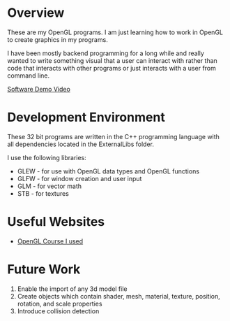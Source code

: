 # Overview

These are my OpenGL programs. I am just learning how to work in OpenGL to create graphics in my programs.

I have been mostly backend programming for a long while and really wanted to write something visual that a user can interact with rather than code that interacts with other programs or just interacts with a user from command line. 

[Software Demo Video](http://youtube.link.goes.here)

# Development Environment

These 32 bit programs are written in the C++ programming language with all dependencies located in the ExternalLibs folder.

I use the following libraries:
* GLEW - for use with OpenGL data types and OpenGL functions
* GLFW - for window creation and user input
* GLM  - for vector math
* STB  - for textures

# Useful Websites

* [OpenGL Course I used](https://www.udemy.com/course/graphics-with-modern-opengl/)

# Future Work

1. Enable the import of any 3d model file
1. Create objects which contain shader, mesh, material, texture, position, rotation, and scale properties
1. Introduce collision detection